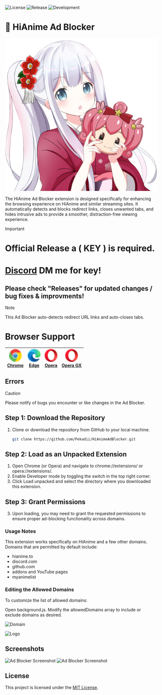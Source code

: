 ![License](https://img.shields.io/badge/License-MIT-blue) ![Release](https://img.shields.io/badge/Release-1.7.2-blue) ![Development](https://img.shields.io/badge/Development-1.7.2-blue.svg)


# 🌸 HiAnime Ad Blocker

![Banner](https://raw.githubusercontent.com/Pekadii/HiAnimeAdBlocker/main/Images/Banner.png)

The HiAnime Ad Blocker extension is designed specifically for enhancing the browsing experience on HiAnime and similar streaming sites. It automatically detects and blocks redirect links, closes unwanted tabs, and hides intrusive ads to provide a smoother, distraction-free viewing experience.

> [!IMPORTANT]
>
> # Official Release a ( KEY ) is required.
> # [Discord](https://Pekadi.com) DM me for key!
> ## Please check "Releases" for updated changes / bug fixes & improvments!

> [!NOTE]
>
> This Ad Blocker auto-detects redirect URL links and auto-closes tabs.



# Browser Support

| <a href="https://www.google.com/chrome/"><img src="./logos/chrome.svg" width="42px" /><br /><span>Chrome</span></a> | <a href="https://www.microsoft.com/edge"><img src="./logos/edge.svg" width="42px" /><br /><span>Edge</span></a> | <a href="https://www.opera.com/"><img src="./logos/opera.svg" width="42px" /><br /><span>Opera</span></a> | <a href="https://www.opera.com/gx"><img src="./logos/operagx.svg" width="42px" /><br /><span>Opera GX</span></a> |
| ---- | ---- | ---- | ---- |



## Errors
> [!CAUTION]
> Please notify of bugs you encounter or like changes in the Ad Blocker.


## Step 1: Download the Repository
1. Clone or download the repository from GitHub to your local machine.
   ```bash
   git clone https://github.com/Pekadii/HiAnimeAdBlocker.git

## Step 2: Load as an Unpacked Extension
1. Open Chrome (or Opera) and navigate to chrome://extensions/ or opera://extensions/.
2. Enable Developer mode by toggling the switch in the top right corner.
3. Click Load unpacked and select the directory where you downloaded this extension.

## Step 3: Grant Permissions
3. Upon loading, you may need to grant the requested permissions to ensure proper ad-blocking functionality across domains.

### Usage Notes
This extension works specifically on HiAnime and a few other domains.
Domains that are permitted by default include:
- hianime.to
- discord.com
- github.com
- addons and YouTube pages
- myanimelist

### Editing the Allowed Domains
To customize the list of allowed domains:

Open background.js.
Modify the allowedDomains array to include or exclude domains as desired.

![Domain](https://github.com/Pekadii/HiAnimeAdBlocker/blob/main/Images/Domains.png)

![Logo](https://github.com/Pekadii/HiAnimeAdBlocker/blob/main/Images/logo.png)

## Screenshots

![Ad Blocker Screenshot](https://github.com/Pekadii/HiAnimeAdBlocker/blob/main/Images/HiAnime.png)
![Ad Blocker Screenshot](https://github.com/Pekadii/HiAnimeAdBlocker/blob/main/Images/HiAnime-Home.png)



## License
This project is licensed under the [MIT License](LICENSE).
